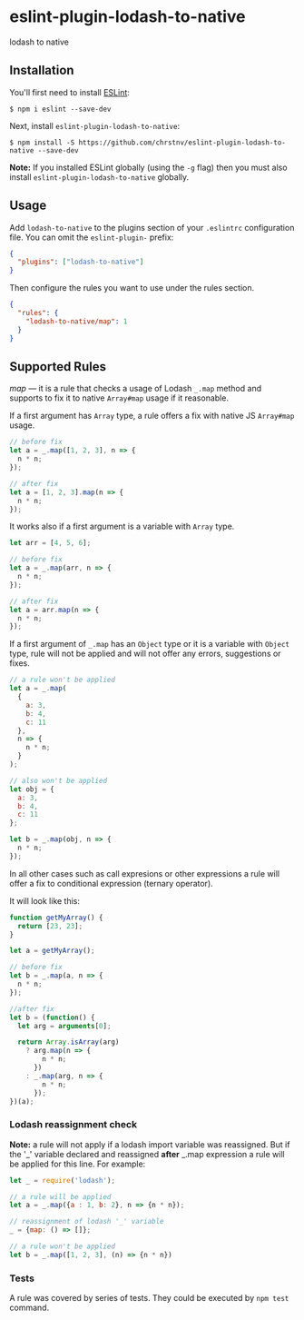 # eslint-plugin-lodash-to-native

lodash to native

## Installation

You'll first need to install [ESLint](http://eslint.org):

```
$ npm i eslint --save-dev
```

Next, install `eslint-plugin-lodash-to-native`:

```
$ npm install -S https://github.com/chrstnv/eslint-plugin-lodash-to-native --save-dev
```

**Note:** If you installed ESLint globally (using the `-g` flag) then you must also install `eslint-plugin-lodash-to-native` globally.

## Usage

Add `lodash-to-native` to the plugins section of your `.eslintrc` configuration file. You can omit the `eslint-plugin-` prefix:

```json
{
  "plugins": ["lodash-to-native"]
}
```

Then configure the rules you want to use under the rules section.

```json
{
  "rules": {
    "lodash-to-native/map": 1
  }
}
```

## Supported Rules

_map_ — it is a rule that checks a usage of Lodash `_.map` method and supports to fix it to native `Array#map` usage if it reasonable.

If a first argument has `Array` type, a rule offers a fix with native JS `Array#map` usage.

```js
// before fix
let a = _.map([1, 2, 3], n => {
  n * n;
});

// after fix
let a = [1, 2, 3].map(n => {
  n * n;
});
```

It works also if a first argument is a variable with `Array` type.

```js
let arr = [4, 5, 6];

// before fix
let a = _.map(arr, n => {
  n * n;
});

// after fix
let a = arr.map(n => {
  n * n;
});
```

If a first argument of `_.map` has an `Object` type or it is a variable with `Object` type, rule will not be applied and will not offer any errors, suggestions or fixes.

```js
// a rule won't be applied
let a = _.map(
  {
    a: 3,
    b: 4,
    c: 11
  },
  n => {
    n * n;
  }
);

// also won't be applied
let obj = {
  a: 3,
  b: 4,
  c: 11
};

let b = _.map(obj, n => {
  n * n;
});
```

In all other cases such as call expresions or other expressions a rule will offer a fix to conditional expression (ternary operator).

It will look like this:

```js
function getMyArray() {
  return [23, 23];
}

let a = getMyArray();

// before fix
let b = _.map(a, n => {
  n * n;
});

//after fix
let b = (function() {
  let arg = arguments[0];

  return Array.isArray(arg)
    ? arg.map(n => {
        n * n;
      })
    : _.map(arg, n => {
        n * n;
      });
})(a);
```

### Lodash reassignment check
**Note:** a rule will not apply if a lodash import variable was reassigned. But if the '_' variable declared and reassigned **after** _.map expression a rule will be applied for this line. For example:

```js
let _ = require('lodash');

// a rule will be applied
let a = _.map({a : 1, b: 2}, n => {n * n});

// reassignment of lodash '_' variable
_ = {map: () => []};

// a rule won't be applied
let b = _.map([1, 2, 3], (n) => {n * n})

```

### Tests
A rule was covered by series of tests. They could be executed by `npm test` command.
